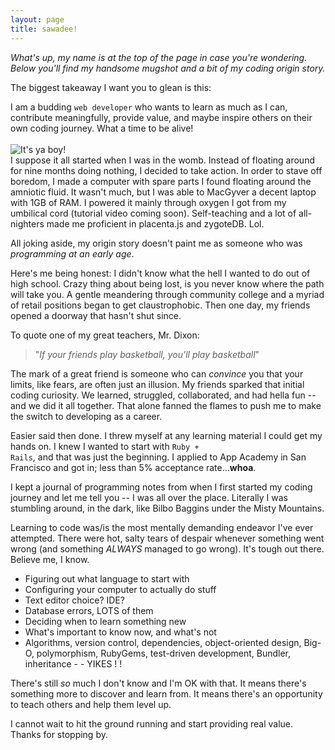 ```yaml
---
layout: page
title: sawadee!
---
```


*What's up, my name is at the top of the page in case you're wondering. Below you'll find my handsome mugshot and a bit of my coding origin story.*

The biggest takeaway I want you to glean is this:

I am a budding <code>web developer</code> who wants to learn as much as I can, contribute meaningfully, provide value, and maybe inspire others on their own coding journey. What a time to be alive!
<br>
<br>
![It's ya boy!](http://i.imgur.com/oiuVgQ4.jpg)
<br>
I suppose it all started when I was in the womb. Instead of floating around for nine months doing nothing, I decided to take action. In order to stave off boredom, I made a computer with spare parts I found floating around the amniotic fluid. It wasn't much, but I was able to MacGyver a decent laptop with 1GB of RAM. I powered it mainly through oxygen I got from my umbilical cord (tutorial video coming soon). Self-teaching and a lot of all-nighters made me proficient in placenta.js and zygoteDB. Lol.

All joking aside, my origin story doesn't paint me as someone who was *programming at an early age*.

Here's me being honest: I didn't know what the hell I wanted to do out of high school. Crazy thing about being lost, is you never know where the path will take you. A gentle meandering through community college and a myriad of retail positions began to get claustrophobic. Then one day, my friends opened a doorway that hasn't shut since.

To quote one of my great teachers, Mr. Dixon:

> "*If your friends play basketball, you'll play basketball*"

The mark of a great friend is someone who can *convince* you that your limits, like fears, are often just an illusion. My friends sparked that initial coding curiosity. We learned, struggled, collaborated, and had hella fun -- and we did it all together. That alone fanned the flames to push me to make the switch to developing as a career.

Easier said then done. I threw myself at any learning material I could get my hands on. I knew I wanted to start with <code>Ruby + Rails</code>, and that was just the beginning. I applied to App Academy in San Francisco and got in; less than 5% acceptance rate...**whoa**.

I kept a journal of programming notes from when I first started my coding journey and let me tell you -- I was all over the place. Literally I was stumbling around, in the dark, like Bilbo Baggins under the Misty Mountains.

Learning to code was/is the most mentally demanding endeavor I've ever attempted. There were hot, salty tears of despair whenever something went wrong (and something _ALWAYS_ managed to go wrong). It's tough out there. Believe me, I know.

* Figuring out what language to start with
* Configuring your computer to actually do stuff
* Text editor choice? IDE?
* Database errors, LOTS of them
* Deciding when to learn something new
* What's important to know now, and what's not
* Algorithms, version control, dependencies, object-oriented design, Big-O, polymorphism, RubyGems, test-driven development, Bundler, inheritance - - YIKES ! !

There's still *so* much I don't know and I'm OK with that. It means there's something more to discover and learn from. It means there's an opportunity to teach others and help them level up.

I cannot wait to hit the ground running and start providing real value. Thanks for stopping by.
